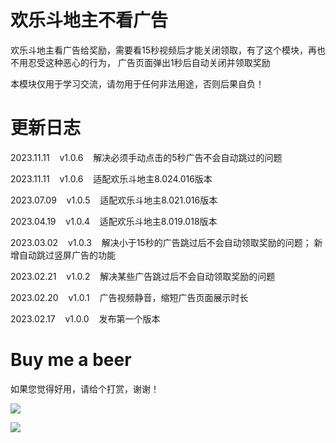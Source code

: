 # 欢乐斗地主不看广告

欢乐斗地主看广告给奖励，需要看15秒视频后才能关闭领取，有了这个模块，再也不用忍受这种恶心的行为，
广告页面弹出1秒后自动关闭并领取奖励

本模块仅用于学习交流，请勿用于任何非法用途，否则后果自负！

# 更新日志

2023.11.11&nbsp;&nbsp;&nbsp;&nbsp;v1.0.6&nbsp;&nbsp;&nbsp;&nbsp;解决必须手动点击的5秒广告不会自动跳过的问题

2023.11.11&nbsp;&nbsp;&nbsp;&nbsp;v1.0.6&nbsp;&nbsp;&nbsp;&nbsp;适配欢乐斗地主8.024.016版本

2023.07.09&nbsp;&nbsp;&nbsp;&nbsp;v1.0.5&nbsp;&nbsp;&nbsp;&nbsp;适配欢乐斗地主8.021.016版本

2023.04.19&nbsp;&nbsp;&nbsp;&nbsp;v1.0.4&nbsp;&nbsp;&nbsp;&nbsp;适配欢乐斗地主8.019.018版本

2023.03.02&nbsp;&nbsp;&nbsp;&nbsp;v1.0.3&nbsp;&nbsp;&nbsp;&nbsp;解决小于15秒的广告跳过后不会自动领取奖励的问题；
新增自动跳过竖屏广告的功能

2023.02.21&nbsp;&nbsp;&nbsp;&nbsp;v1.0.2&nbsp;&nbsp;&nbsp;&nbsp;解决某些广告跳过后不会自动领取奖励的问题

2023.02.20&nbsp;&nbsp;&nbsp;&nbsp;v1.0.1&nbsp;&nbsp;&nbsp;&nbsp;广告视频静音，缩短广告页面展示时长

2023.02.17&nbsp;&nbsp;&nbsp;&nbsp;v1.0.0&nbsp;&nbsp;&nbsp;&nbsp;发布第一个版本

# Buy me a beer

如果您觉得好用，请给个打赏，谢谢！

![](https://gitee.com/guangzishushu/image_hosting/raw/master/pictures/mm_reward.png)



![](https://gitee.com/guangzishushu/image_hosting/raw/master/pictures/alipay.jpg)